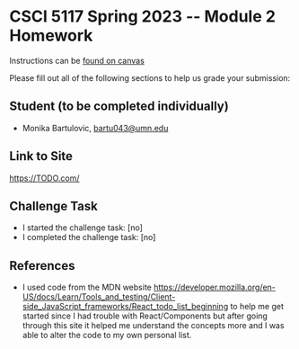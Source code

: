 # CSCI 5117 Spring 2023 -- Module 2 Homework


Instructions can be [found on canvas](https://canvas.umn.edu/courses/355584/pages/homework-2)

Please fill out all of the following sections to help us grade your submission:

## Student (to be completed individually)

* Monika Bartulovic, bartu043@umn.edu

## Link to Site

<https://TODO.com/>

## Challenge Task

* I started the challenge task: [no]
* I completed the challenge task: [no]


## References
* I used code from the MDN website https://developer.mozilla.org/en-US/docs/Learn/Tools_and_testing/Client-side_JavaScript_frameworks/React_todo_list_beginning to help me get started since I had trouble with React/Components but after going through this site it
helped me understand the concepts more and I was able to alter the code to my own personal list. 